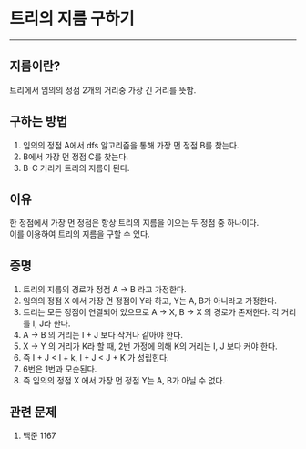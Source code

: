 # 트리의 지름 구하기
---
## 지름이란?
트리에서 임의의 정점 2개의 거리중 가장 긴 거리를 뜻함.  

## 구하는 방법
1. 임의의 정점 A에서 dfs 알고리즘을 통해 가장 먼 정점 B를 찾는다.   
2. B에서 가장 먼 정점  C를 찾는다.
3. B-C 거리가 트리의 지름이 된다.   

## 이유
한 정점에서 가장 먼 정점은 항상 트리의 지름을 이으는 두 정점 중 하나이다.   
이를 이용하여 트리의 지름을 구할 수 있다.   

## 증명
1. 트리의 지름의 경로가 정점 A -> B 라고 가정한다.
2. 임의의 정점 X 에서 가장 먼 정점이 Y라 하고, Y는 A, B가 아니라고 가정한다.
3. 트리는 모든 정점이 연결되어 있으므로 A -> X, B -> X 의 경로가 존재한다. 각 거리를 I, J라 한다.
4. A -> B 의 거리는 I + J 보다 작거나 같아야 한다.
5. X -> Y 의 거리가 K라 할 때, 2번 가정에 의해 K의 거리는 I, J 보다 커야 한다.
6. 즉 I + J < I + k, I + J < J + K 가 성립힌다.
7. 6번은 1번과 모순된다.
8. 즉 임의의 정점 X 에서 가장 먼 정점 Y는 A, B가 아닐 수 없다.

## 관련 문제
1. 백준 1167
